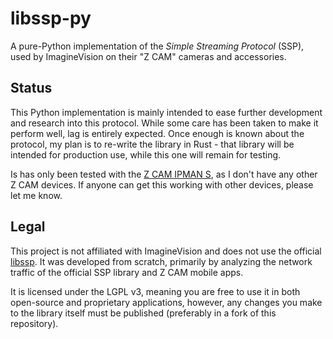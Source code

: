 libssp-py
===

A pure-Python implementation of the *Simple Streaming Protocol* (SSP), used by ImagineVision on their "Z CAM" cameras and accessories.

## Status

This Python implementation is mainly intended to ease further development and research into this protocol. While some care has been taken to make it perform well, lag is entirely expected. Once enough is known about the protocol, my plan is to re-write the library in Rust - that library will be intended for production use, while this one will remain for testing.

Is has only been tested with the [Z CAM IPMAN S](https://www.z-cam.com/ipman-s/), as I don't have any other Z CAM devices. If anyone can get this working with other devices, please let me know.

## Legal

This project is not affiliated with ImagineVision and does not use the official [libssp](https://github.com/imaginevision/libssp/). It was developed from scratch, primarily by analyzing the network traffic of the official SSP library and Z CAM mobile apps. 

It is licensed under the LGPL v3, meaning you are free to use it in both open-source and proprietary applications, however, any changes you make to the library itself must be published (preferably in a fork of this repository).